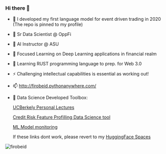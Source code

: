### Hi there 👋

<!--
**firobeid/firobeid** is a ✨ _special_ ✨ repository because its `README.md` (this file) appears on your GitHub profile.

Here are some ideas to get you started:

- 🔭 I’m currently working on ...
- 🌱 Focused Learning on Deep Learning applications in financial realm
 - I’m currently learning ...
- 👯 I’m looking to collaborate on ...
- 🤔 I’m looking for help with ...
- 💬 Ask me about ...
- 📫 How to reach me: ...
- 😄 Pronouns: ...
- ⚡ Fun fact: ...
-->
- 🔭 I developed my first language model for event driven trading in 2020 (The repo is pinned to my profile)
- 🔭 Sr Data Scientist @ OppFi
- 🔭 AI Instructor @ ASU 
- 🌱 Focused Learning on Deep Learning applications in financial realm
- 🌱 Learning RUST programming language to prep. for Web 3.0
- ⚡ Challenging intellectual capabilities is essential as working out!
- 📫 http://firobeid.pythonanywhere.com/
- 🧰 Data Science Developed Toolbox:

  [UCBerkely Personal Lectures](https://firobeid.github.io/compose-plots/script.html)
  
  [Credit Risk Feature Profilling Data Science tool](https://firobeid.github.io/profilling/script.html)
  
  [ML Model monitoring](https://firobeid.github.io/ml-model-metrics/script.html)

  If these links dont work, please revert to my [HuggingFace Spaces](https://huggingface.co/firobeid)


<p align="left"> <img src="https://komarev.com/ghpvc/?username=firobeid&label=Profile%20views&color=0e75b6&style=flat" alt="firobeid" /> </p>
